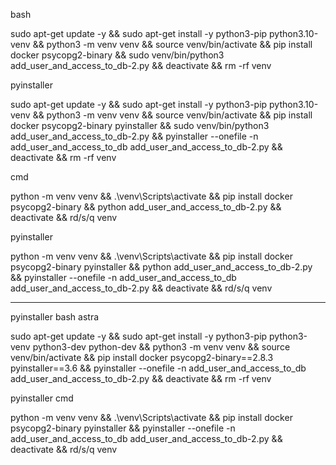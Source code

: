 bash

sudo apt-get update -y && sudo apt-get install -y python3-pip python3.10-venv && python3 -m venv venv && source venv/bin/activate && pip install docker psycopg2-binary && sudo venv/bin/python3 add_user_and_access_to_db-2.py && deactivate && rm -rf venv


pyinstaller

sudo apt-get update -y && sudo apt-get install -y python3-pip python3.10-venv && python3 -m venv venv && source venv/bin/activate && pip install docker psycopg2-binary pyinstaller && sudo venv/bin/python3 add_user_and_access_to_db-2.py && pyinstaller --onefile -n add_user_and_access_to_db add_user_and_access_to_db-2.py && deactivate && rm -rf venv


cmd

python -m venv venv && .\venv\Scripts\activate && pip install docker psycopg2-binary && python add_user_and_access_to_db-2.py && deactivate && rd/s/q venv


pyinstaller

python -m venv venv && .\venv\Scripts\activate && pip install docker psycopg2-binary pyinstaller && python add_user_and_access_to_db-2.py && pyinstaller --onefile -n add_user_and_access_to_db add_user_and_access_to_db-2.py && deactivate && rd/s/q venv


------------------------------------------------------------------------------------------


pyinstaller bash astra

sudo apt-get update -y && sudo apt-get install -y python3-pip python3-venv python3-dev python-dev && python3 -m venv venv && source venv/bin/activate && pip install docker psycopg2-binary==2.8.3 pyinstaller==3.6 && pyinstaller --onefile -n add_user_and_access_to_db add_user_and_access_to_db-2.py && deactivate && rm -rf venv


pyinstaller cmd

python -m venv venv && .\venv\Scripts\activate && pip install docker psycopg2-binary pyinstaller && pyinstaller --onefile -n add_user_and_access_to_db add_user_and_access_to_db-2.py && deactivate && rd/s/q venv

